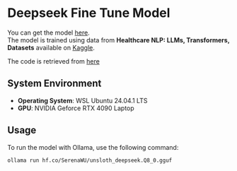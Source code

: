 # Deepseek Fine Tune Model

You can get the model [here](https://huggingface.co/SerenaWU/unsloth_deepseek.Q8_0.gguf).\
The model is trained using data from **Healthcare NLP: LLMs, Transformers, Datasets** available on [Kaggle](https://www.kaggle.com/datasets/jpmiller/layoutlm/data).

The code is retrieved from [here](https://github.com/unslothai/unsloth?tab=readme-ov-file)

## System Environment

- **Operating System**: WSL Ubuntu 24.04.1 LTS
- **GPU**: NVIDIA Geforce RTX 4090 Laptop

## Usage

To run the model with Ollama, use the following command:

```sh
ollama run hf.co/SerenaWU/unsloth_deepseek.Q8_0.gguf
